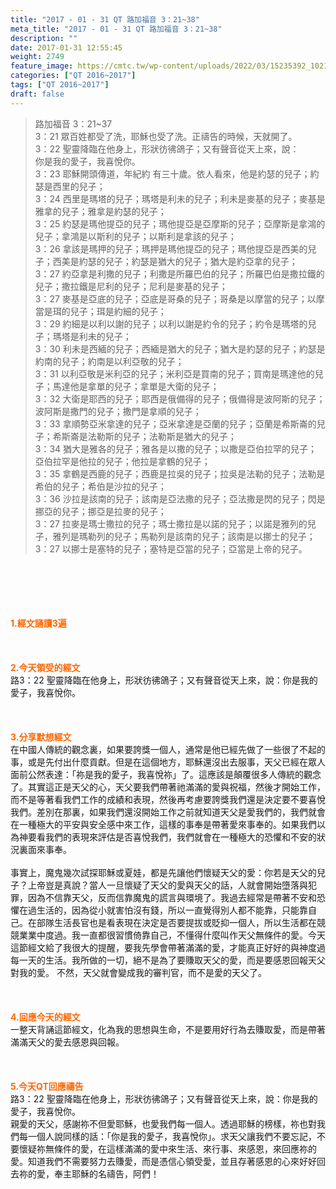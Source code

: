 ```yaml
---
title: "2017 - 01 - 31 QT 路加福音 3：21~38"
meta_title: "2017 - 01 - 31 QT 路加福音 3：21~38"
description: ""
date: 2017-01-31 12:55:45
weight: 2749
feature_image: https://cmtc.tw/wp-content/uploads/2022/03/15235392_10211799862337740_180693556567566654_o-1.webp
categories: ["QT 2016~2017"]
tags: ["QT 2016~2017"]
draft: false
---
```


<blockquote>路加福音 3：21~37<br />
3：21 眾百姓都受了洗，耶穌也受了洗。正禱告的時候，天就開了。<br />
3：22 聖靈降臨在他身上，形狀彷彿鴿子；又有聲音從天上來，說：<br />
你是我的愛子，我喜悅你。<br />
3：23 耶穌開頭傳道，年紀約 有三十歲。依人看來，他是約瑟的兒子；約瑟是西里的兒子；<br />
3：24 西里是瑪塔的兒子；瑪塔是利未的兒子；利未是麥基的兒子；麥基是雅拿的兒子；雅拿是約瑟的兒子；<br />
3：25 約瑟是瑪他提亞的兒子；瑪他提亞是亞摩斯的兒子；亞摩斯是拿鴻的兒子；拿鴻是以斯利的兒子；以斯利是拿該的兒子；<br />
3：26 拿該是瑪押的兒子；瑪押是瑪他提亞的兒子；瑪他提亞是西美的兒子；西美是約瑟的兒子；約瑟是猶大的兒子；猶大是約亞拿的兒子；<br />
3：27 約亞拿是利撒的兒子；利撒是所羅巴伯的兒子；所羅巴伯是撒拉鐵的兒子；撒拉鐵是尼利的兒子；尼利是麥基的兒子；<br />
3：27 麥基是亞底的兒子；亞底是哥桑的兒子；哥桑是以摩當的兒子；以摩當是珥的兒子；珥是約細的兒子；<br />
3：29 約細是以利以謝的兒子；以利以謝是約令的兒子；約令是瑪塔的兒子；瑪塔是利未的兒子；<br />
3：30 利未是西緬的兒子；西緬是猶大的兒子；猶大是約瑟的兒子；約瑟是約南的兒子；約南是以利亞敬的兒子；<br />
3：31 以利亞敬是米利亞的兒子；米利亞是買南的兒子；買南是瑪達他的兒子；馬達他是拿單的兒子；拿單是大衛的兒子；<br />
3：32 大衛是耶西的兒子；耶西是俄備得的兒子；俄備得是波阿斯的兒子；波阿斯是撒門的兒子；撒門是拿順的兒子；<br />
3：33 拿順勢亞米拿達的兒子；亞米拿達是亞蘭的兒子；亞蘭是希斯崙的兒子；希斯崙是法勒斯的兒子；法勒斯是猶大的兒子；<br />
3：34 猶大是雅各的兒子；雅各是以撒的兒子；以撒是亞伯拉罕的兒子；亞伯拉罕是他拉的兒子；他拉是拿鶴的兒子；<br />
3：35 拿鶴是西鹿的兒子；西鹿是拉吳的兒子；拉吳是法勒的兒子；法勒是希伯的兒子；希伯是沙拉的兒子；<br />
3：36 沙拉是該南的兒子；該南是亞法撒的兒子；亞法撒是閃的兒子；閃是挪亞的兒子；挪亞是拉麥的兒子；<br />
3：27 拉麥是瑪士撒拉的兒子；瑪士撒拉是以諾的兒子；以諾是雅列的兒子，雅列是瑪勒列的兒子；馬勒列是該南的兒子；該南是以挪士的兒子；<br />
3：27 以挪士是塞特的兒子；塞特是亞當的兒子；亞當是上帝的兒子。</blockquote><br />
&nbsp;<br />
<br />
&nbsp;<br />
<br />
<span style="color: #ff6600;"><strong>1.</strong><strong>經文誦讀3遍</strong></span><br />
<br />
<span style="color: #ff6600;"><strong> </strong></span><br />
<br />
<span style="color: #ff6600;"><strong>2.</strong><strong>今天領受的經文<br />
</strong></span>路3：22 聖靈降臨在他身上，形狀彷彿鴿子；又有聲音從天上來，說：你是我的愛子，我喜悅你。<br />
<br />
&nbsp;<br />
<br />
<span style="color: #ff6600;"><strong>3.</strong><strong>分享默想經文<br />
</strong></span>在中國人傳統的觀念裏，如果要誇獎一個人，通常是他已經先做了一些很了不起的事，或是先付出什麼貢獻。但是在這個地方，耶穌還沒出去服事，天父已經在眾人面前公然表達：「祢是我的愛子，我喜悅祢」了。這應該是顛覆很多人傳統的觀念了。其實這正是天父的心，天父要我們帶著祂滿滿的愛與祝福，然後才開始工作，而不是等著看我們工作的成績和表現，然後再考慮要誇獎我們還是決定要不要喜悅我們。差別在那裏，如果我們還沒開始工作之前就知道天父是愛我們的，我們就會在一種極大的平安與安全感中來工作，這樣的事奉是帶著愛來事奉的。如果我們以為神要看我們的表現來評估是否喜悅我們，我們就會在一種極大的恐懼和不安的狀況裏面來事奉。<br />
<br />
事實上，魔鬼幾次試探耶穌或夏娃，都是先讓他們懷疑天父的愛：你若是天父的兒子？上帝豈是真說？當人一旦懷疑了天父的愛與天父的話，人就會開始墮落與犯罪，因為不信靠天父，反而信靠魔鬼的謊言與環境了。我過去經常是帶著不安和恐懼在過生活的，因為從小就害怕沒有錢，所以一直覺得別人都不能靠，只能靠自己。在部隊生活長官也是看表現在決定是否要提拔或貶抑一個人，所以生活都在競競業業中度過。我一直都很習慣倚靠自己，不懂得什麼叫作天父無條件的愛。今天這節經文給了我很大的提醒，要我先學會帶著滿滿的愛，才能真正好好的與神度過每一天的生活。我所做的一切，絕不是為了要賺取天父的愛，而是要感恩回報天父對我的愛。 不然，天父就會變成我的審判官，而不是愛的天父了。<br />
<br />
&nbsp;<br />
<br />
<span style="color: #ff6600;"><strong>4.</strong><strong>回應今天的經文<br />
</strong></span>一整天背誦這節經文，化為我的思想與生命，不是要用好行為去賺取愛，而是帶著滿滿天父的愛去感恩與回報。<br />
<br />
&nbsp;<br />
<br />
<span style="color: #ff6600;"><strong>5.</strong></span><strong><span style="color: #ff6600;">今天QT回應禱告<br />
</span></strong>路3：22 聖靈降臨在他身上，形狀彷彿鴿子；又有聲音從天上來，說：你是我的愛子，我喜悅你。<br />
親愛的天父，感謝祢不但愛耶穌，也愛我們每一個人。透過耶穌的榜樣，祢也對我們每一個人說同樣的話：「你是我的愛子，我喜悅你」。求天父讓我們不要忘記，不要懷疑祢無條件的愛，在這樣滿滿的愛中來生活、來行事、來感恩，來回應祢的愛。知道我們不需要努力去賺愛，而是憑信心領受愛，並且存著感恩的心來好好回去祢的愛，奉主耶穌的名禱告，阿們！<br />
<br />
&nbsp;<br />
<br />
&nbsp;<br />
<br />
&nbsp;<br />
<br />
<strong><span style="color: #ff6600;"> </span></strong>
        